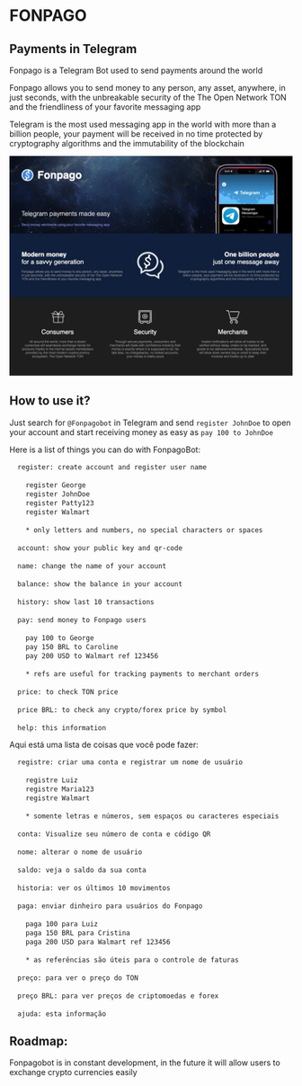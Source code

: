 # FONPAGO

## Payments in Telegram

Fonpago is a Telegram Bot used to send payments around the world

Fonpago allows you to send money to any person, any asset, anywhere, in just seconds, with the unbreakable security of the The Open Network TON and the friendliness of your favorite messaging app

Telegram is the most used messaging app in the world with more than a billion people, your payment will be received in no time protected by cryptography algorithms and the immutability of the blockchain

![Webshot](public/media/webshot.jpg)

## How to use it?

Just search for `@Fonpagobot` in Telegram and send `register JohnDoe` to open your account and start receiving money as easy as `pay 100 to JohnDoe`

Here is a list of things you can do with FonpagoBot:

```
  register: create account and register user name

    register George
    register JohnDoe
    register Patty123
    register Walmart

    * only letters and numbers, no special characters or spaces

  account: show your public key and qr-code

  name: change the name of your account

  balance: show the balance in your account

  history: show last 10 transactions

  pay: send money to Fonpago users

    pay 100 to George
    pay 150 BRL to Caroline
    pay 200 USD to Walmart ref 123456

    * refs are useful for tracking payments to merchant orders

  price: to check TON price

  price BRL: to check any crypto/forex price by symbol

  help: this information
```

Aqui está uma lista de coisas que você pode fazer:

```
  registre: criar uma conta e registrar um nome de usuário

    registre Luiz
    registre Maria123
    registre Walmart

    * somente letras e números, sem espaços ou caracteres especiais

  conta: Visualize seu número de conta e código QR

  nome: alterar o nome de usuário

  saldo: veja o saldo da sua conta
  
  historia: ver os últimos 10 movimentos
  
  paga: enviar dinheiro para usuários do Fonpago

    paga 100 para Luiz
    paga 150 BRL para Cristina
    paga 200 USD para Walmart ref 123456

    * as referências são úteis para o controle de faturas

  preço: para ver o preço do TON

  preço BRL: para ver preços de criptomoedas e forex

  ajuda: esta informação
```

## Roadmap:

Fonpagobot is in constant development, in the future it will allow users to exchange crypto currencies easily

